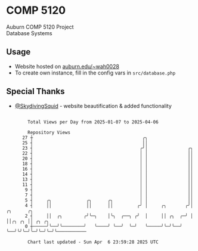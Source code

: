 # COMP 5120
Auburn COMP 5120 Project  
Database Systems

## Usage
- Website hosted on [auburn.edu/~wah0028](https://webhome.auburn.edu/~wah0028/)
- To create own instance, fill in the config vars in `src/database.php`

## Special Thanks
- [@SkydivingSquid](https://github.com/SkydivingSquid) - website beautification & added functionality

```

        Total Views per Day from 2025-01-07 to 2025-04-06

        Repository Views
      27 ┼                                         ╭╮
      25 ┤                                         ││
      23 ┤                                        ╭╯│               ╭╮
      22 ┤                                        │ │               ││
      20 ┤                                        │ │               ││
      18 ┤                                        │ │               ││
      16 ┤                                        │ │               ││
      14 ┤                                        │ │               ││
      13 ┤                                        │ │               ││
      11 ┤                                        │ │               ││
       9 ┤                                        │ │               ││
       7 ┤                                        │ │               ││
       5 ┤     ╭╮             ╭╮      ╭╮          │ │               ││
       4 ┤     ││             ││      ││         ╭╯ │     ╭╮       ╭╯│  ╭╮      ╭╮
       2 ┤     ││  ╭╮        ╭╯╰─╮    │╰╮  ╭──╮ ╭╯  │     ││ ╭╮  ╭─╯ │  ││╭╮ ╭╮ ││ ╭╮ ╭╮
       0 ┼─────╯╰──╯╰────────╯   ╰────╯ ╰──╯  ╰─╯   ╰─────╯╰─╯╰──╯   ╰──╯╰╯╰─╯╰─╯╰─╯╰─╯╰───────────

        Chart last updated - Sun Apr  6 23:59:28 2025 UTC
        
```
